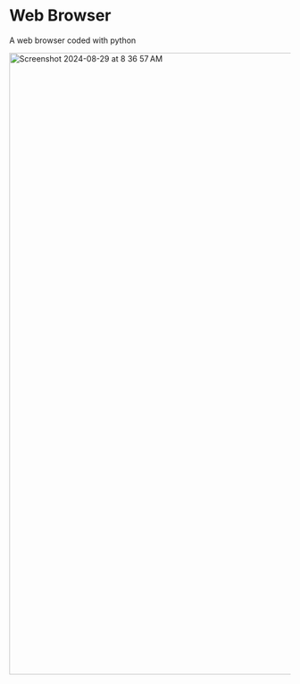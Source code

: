 # Web Browser

A web browser coded with python

<img width="1114" alt="Screenshot 2024-08-29 at 8 36 57 AM" src="https://github.com/user-attachments/assets/afe5be86-0490-45a8-81c9-bb115cb18d61">
